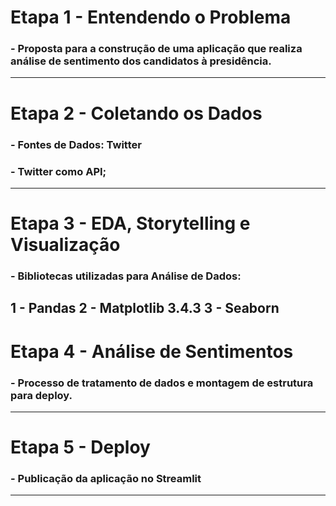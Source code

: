 # Etapa 1 - Entendendo o Problema
### - Proposta para a construção de uma aplicação que realiza análise de sentimento dos candidatos à presidência.
--- 

# Etapa 2 - Coletando os Dados
### - Fontes de Dados: Twitter 
### - Twitter como API;
---

# Etapa 3 - EDA, Storytelling e Visualização
### - Bibliotecas utilizadas para Análise de Dados:
1 - Pandas
2 - Matplotlib 3.4.3
3 - Seaborn
---

# Etapa 4 - Análise de Sentimentos
### - Processo de tratamento de dados e montagem de estrutura para deploy.
---

# Etapa 5 - Deploy
### - Publicação da aplicação no Streamlit
---
